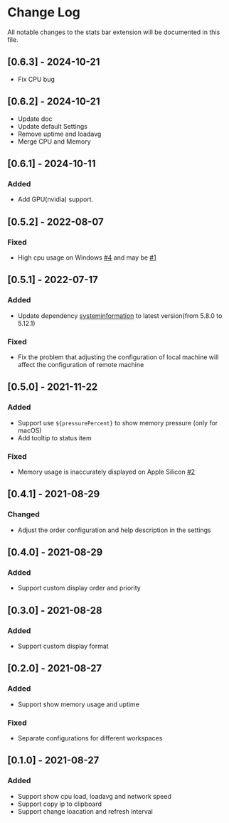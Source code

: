 # Change Log

All notable changes to the stats bar extension will be documented in this file.


## [0.6.3] - 2024-10-21
- Fix CPU bug

## [0.6.2] - 2024-10-21
- Update doc
- Update default Settings
- Remove uptime and loadavg
- Merge CPU and Memory

## [0.6.1] - 2024-10-11

### Added
- Add GPU(nvidia) support.

## [0.5.2] - 2022-08-07

### Fixed

- High cpu usage on Windows [#4](https://github.com/njzydark/vscode-stats-bar/issues/4) and may be [#1](https://github.com/njzydark/vscode-stats-bar/issues/1)

## [0.5.1] - 2022-07-17

### Added

- Update dependency [systeminformation](https://github.com/sebhildebrandt/systeminformation/blob/master/CHANGELOG.md) to latest version(from 5.8.0 to 5.12.1)

### Fixed

- Fix the problem that adjusting the configuration of local machine will affect the configuration of remote machine

## [0.5.0] - 2021-11-22

### Added

- Support use `${pressurePercent}` to show memory pressure (only for macOS)
- Add tooltip to status item

### Fixed

- Memory usage is inaccurately displayed on Apple Silicon [#2](https://github.com/njzydark/vscode-stats-bar/issues/2)

## [0.4.1] - 2021-08-29

### Changed

- Adjust the order configuration and help description in the settings

## [0.4.0] - 2021-08-29

### Added

- Support custom display order and priority

## [0.3.0] - 2021-08-28

### Added

- Support custom display format

## [0.2.0] - 2021-08-27

### Added

- Support show memory usage and uptime

### Fixed

- Separate configurations for different workspaces

## [0.1.0] - 2021-08-27

### Added

- Support show cpu load, loadavg and network speed
- Support copy ip to clipboard
- Support change loacation and refresh interval
